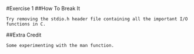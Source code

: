 #Exercise 1
##How To Break It

```
Try removing the stdio.h header file containing all the important I/O functions in C.
```

##Extra Credit

```
Some experimenting with the man function.
```
